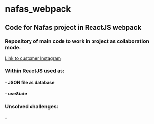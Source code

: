 # nafas_webpack
## Code for Nafas project in ReactJS webpack

### Repository of main code to work in project as collaboration mode.
[Link to customer Instagram](https://www.instagram.com/nafas.muenchen/)

### Within ReactJS used as:
#### - JSON file as database
#### - useState


### Unsolved challenges:
#### - 
